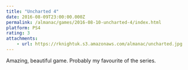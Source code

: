 ```yaml
---
title: "Uncharted 4"
date: 2016-08-09T23:00:00.000Z
permalink: /almanac/games/2016-08-10-uncharted-4/index.html
platform: PS4
rating: 3
attachments: 
    - url: https://rknightuk.s3.amazonaws.com/almanac/uncharted.jpg
---
```


Amazing, beautiful game. Probably my favourite of the series.
